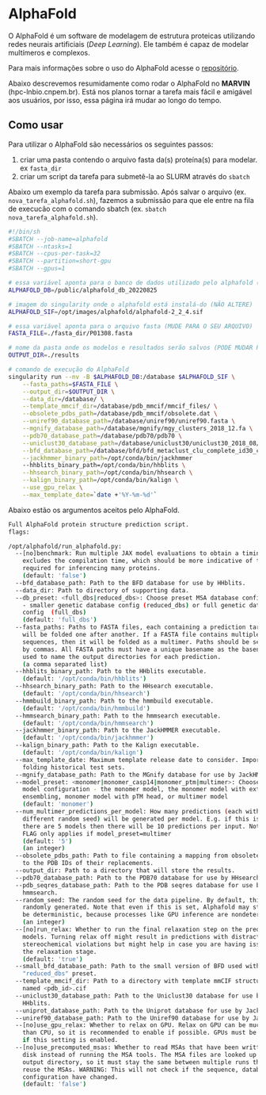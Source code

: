# AlphaFold

O AlphaFold é um software de modelagem de estrutura proteicas utilizando redes neurais artificiais (_Deep Learning_).
Ele também é capaz de modelar multímeros e complexos.

Para mais informações sobre o uso do AlphaFold acesse o [repositório](
https://github.com/deepmind/alphafold/).

Abaixo descrevemos resumidamente como rodar o AlphaFold no **MARVIN** (hpc-lnbio.cnpem.br). Está nos planos tornar a 
tarefa mais fácil e amigável aos usuários, por isso, essa página irá mudar ao longo do tempo. 

## Como usar

Para utilizar o AlphaFold são necessários os seguintes passos:

1. criar uma pasta contendo o arquivo fasta da(s) proteína(s) para modelar. ex `fasta_dir`
2. criar um script da tarefa para submetê-la ao SLURM através do `sbatch`
     
Abaixo um exemplo da tarefa para submissão. Após salvar o arquivo (ex. `nova_tarefa_alphafold.sh`), fazemos a submissão para que ele entre na fila de execucão com o comando sbatch (ex. `sbatch nova_tarefa_alphafold.sh`). 

```bash
#!/bin/sh
#SBATCH --job-name=alphafold
#SBATCH --ntasks=1
#SBATCH --cpus-per-task=32
#SBATCH --partition=short-gpu
#SBATCH --gpus=1

# essa variável aponta para o banco de dados utilizado pelo alphafold (NÃO ALTERE)   
ALPHAFOLD_DB=/public/alphafold_db_20220825

# imagem do singularity onde o alphafold está instalá-do (NÃO ALTERE)
ALPHAFOLD_SIF=/opt/images/alphafold/alphafold-2_2_4.sif

# essa variável aponta para o arquivo fasta (MUDE PARA O SEU ARQUIVO) 
FASTA_FILE=./fasta_dir/P01308.fasta

# nome da pasta onde os modelos e resultados serão salvos (PODE MUDAR PARA UM NOME QUE ESCOLHER)
OUTPUT_DIR=./results

# comando de execução do AlphaFold
singularity run --nv -B $ALPHAFOLD_DB:/database $ALPHAFOLD_SIF \
    --fasta_paths=$FASTA_FILE \
    --output_dir=$OUTPUT_DIR \
    --data_dir=/database/ \
    --template_mmcif_dir=/database/pdb_mmcif/mmcif_files/ \
    --obsolete_pdbs_path=/database/pdb_mmcif/obsolete.dat \
    --uniref90_database_path=/database/uniref90/uniref90.fasta \
    --mgnify_database_path=/database/mgnify/mgy_clusters_2018_12.fa \
    --pdb70_database_path=/database/pdb70/pdb70 \
    --uniclust30_database_path=/database/uniclust30/uniclust30_2018_08/uniclust30_2018_08 \
    --bfd_database_path=/database/bfd/bfd_metaclust_clu_complete_id30_c90_final_seq.sorted_opt \
    --jackhmmer_binary_path=/opt/conda/bin/jackhmmer 
    --hhblits_binary_path=/opt/conda/bin/hhblits \
    --hhsearch_binary_path=/opt/conda/bin/hhsearch \
    --kalign_binary_path=/opt/conda/bin/kalign \
    --use_gpu_relax \
    --max_template_date=`date +'%Y-%m-%d'`
```

Abaixo estão os argumentos aceitos pelo AlphaFold.

```bash
Full AlphaFold protein structure prediction script.
flags:

/opt/alphafold/run_alphafold.py:
  --[no]benchmark: Run multiple JAX model evaluations to obtain a timing that
    excludes the compilation time, which should be more indicative of the time
    required for inferencing many proteins.
    (default: 'false')
  --bfd_database_path: Path to the BFD database for use by HHblits.
  --data_dir: Path to directory of supporting data.
  --db_preset: <full_dbs|reduced_dbs>: Choose preset MSA database configuration
    - smaller genetic database config (reduced_dbs) or full genetic database
    config  (full_dbs)
    (default: 'full_dbs')
  --fasta_paths: Paths to FASTA files, each containing a prediction target that
    will be folded one after another. If a FASTA file contains multiple
    sequences, then it will be folded as a multimer. Paths should be separated
    by commas. All FASTA paths must have a unique basename as the basename is
    used to name the output directories for each prediction.
    (a comma separated list)
  --hhblits_binary_path: Path to the HHblits executable.
    (default: '/opt/conda/bin/hhblits')
  --hhsearch_binary_path: Path to the HHsearch executable.
    (default: '/opt/conda/bin/hhsearch')
  --hmmbuild_binary_path: Path to the hmmbuild executable.
    (default: '/opt/conda/bin/hmmbuild')
  --hmmsearch_binary_path: Path to the hmmsearch executable.
    (default: '/opt/conda/bin/hmmsearch')
  --jackhmmer_binary_path: Path to the JackHMMER executable.
    (default: '/opt/conda/bin/jackhmmer')
  --kalign_binary_path: Path to the Kalign executable.
    (default: '/opt/conda/bin/kalign')
  --max_template_date: Maximum template release date to consider. Important if
    folding historical test sets.
  --mgnify_database_path: Path to the MGnify database for use by JackHMMER.
  --model_preset: <monomer|monomer_casp14|monomer_ptm|multimer>: Choose preset
    model configuration - the monomer model, the monomer model with extra
    ensembling, monomer model with pTM head, or multimer model
    (default: 'monomer')
  --num_multimer_predictions_per_model: How many predictions (each with a
    different random seed) will be generated per model. E.g. if this is 2 and
    there are 5 models then there will be 10 predictions per input. Note: this
    FLAG only applies if model_preset=multimer
    (default: '5')
    (an integer)
  --obsolete_pdbs_path: Path to file containing a mapping from obsolete PDB IDs
    to the PDB IDs of their replacements.
  --output_dir: Path to a directory that will store the results.
  --pdb70_database_path: Path to the PDB70 database for use by HHsearch.
  --pdb_seqres_database_path: Path to the PDB seqres database for use by
    hmmsearch.
  --random_seed: The random seed for the data pipeline. By default, this is
    randomly generated. Note that even if this is set, Alphafold may still not
    be deterministic, because processes like GPU inference are nondeterministic.
    (an integer)
  --[no]run_relax: Whether to run the final relaxation step on the predicted
    models. Turning relax off might result in predictions with distracting
    stereochemical violations but might help in case you are having issues with
    the relaxation stage.
    (default: 'true')
  --small_bfd_database_path: Path to the small version of BFD used with the
    "reduced_dbs" preset.
  --template_mmcif_dir: Path to a directory with template mmCIF structures, each
    named <pdb_id>.cif
  --uniclust30_database_path: Path to the Uniclust30 database for use by
    HHblits.
  --uniprot_database_path: Path to the Uniprot database for use by JackHMMer.
  --uniref90_database_path: Path to the Uniref90 database for use by JackHMMER.
  --[no]use_gpu_relax: Whether to relax on GPU. Relax on GPU can be much faster
    than CPU, so it is recommended to enable if possible. GPUs must be available
    if this setting is enabled.
  --[no]use_precomputed_msas: Whether to read MSAs that have been written to
    disk instead of running the MSA tools. The MSA files are looked up in the
    output directory, so it must stay the same between multiple runs that are to
    reuse the MSAs. WARNING: This will not check if the sequence, database or
    configuration have changed.
    (default: 'false')
```
